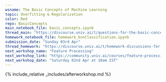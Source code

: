 ```yaml
---
wsname: The Basic Concepts of Machine Learning
topic: Overfitting & Regularization
color: Red
repo: BasicConcepts
main_notebook_file: basic_concepts.ipynb
thread_main: "https://discourse.univ.ai/t/questions-for-the-basic-concepts-of-machine-learning-workshop/12442?u=bbhaskar8"
homework_notebook_file: homework_knnClassification.ipynb
submission_date: "Sunday 03rd Apr"
thread_homework: "https://discourse.univ.ai/t/homework-discussions-for-the-basic-concepts-of-machine-learning-workshop/12443?u=bbhaskar8"
next_workshop_name: "Feature Processing"
next_workshop_link: "https://community.univ.ai/courses/feature-processing/"
next_workshop_date: "Saturday 02nd Apr at 10am IST"
---
```


{% include_relative _includes/afterworkshop.md %}
